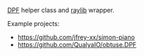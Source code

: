 
[DPF](https://github.com/DISTRHO/DPF) helper class and [raylib](https://github.com/raysan5/raylib) wrapper.

Example projects:

- https://github.com/jfrey-xx/simon-piano
- https://github.com/QualyaIO/obtuse.DPF
